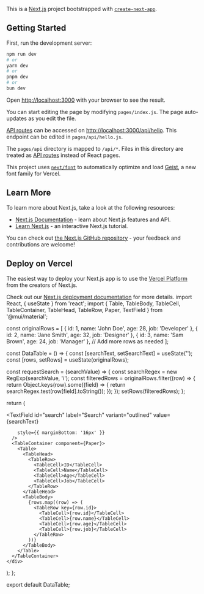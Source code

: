 This is a [Next.js](https://nextjs.org) project bootstrapped with [`create-next-app`](https://nextjs.org/docs/pages/api-reference/create-next-app).

## Getting Started

First, run the development server:

```bash
npm run dev
# or
yarn dev
# or
pnpm dev
# or
bun dev
```

Open [http://localhost:3000](http://localhost:3000) with your browser to see the result.

You can start editing the page by modifying `pages/index.js`. The page auto-updates as you edit the file.

[API routes](https://nextjs.org/docs/pages/building-your-application/routing/api-routes) can be accessed on [http://localhost:3000/api/hello](http://localhost:3000/api/hello). This endpoint can be edited in `pages/api/hello.js`.

The `pages/api` directory is mapped to `/api/*`. Files in this directory are treated as [API routes](https://nextjs.org/docs/pages/building-your-application/routing/api-routes) instead of React pages.

This project uses [`next/font`](https://nextjs.org/docs/pages/building-your-application/optimizing/fonts) to automatically optimize and load [Geist](https://vercel.com/font), a new font family for Vercel.

## Learn More

To learn more about Next.js, take a look at the following resources:

- [Next.js Documentation](https://nextjs.org/docs) - learn about Next.js features and API.
- [Learn Next.js](https://nextjs.org/learn-pages-router) - an interactive Next.js tutorial.

You can check out [the Next.js GitHub repository](https://github.com/vercel/next.js) - your feedback and contributions are welcome!

## Deploy on Vercel

The easiest way to deploy your Next.js app is to use the [Vercel Platform](https://vercel.com/new?utm_medium=default-template&filter=next.js&utm_source=create-next-app&utm_campaign=create-next-app-readme) from the creators of Next.js.

Check out our [Next.js deployment documentation](https://nextjs.org/docs/pages/building-your-application/deploying) for more details.
import React, { useState } from 'react';
import { Table, TableBody, TableCell, TableContainer, TableHead, TableRow, Paper, TextField } from '@mui/material';

const originalRows = [
  { id: 1, name: 'John Doe', age: 28, job: 'Developer' },
  { id: 2, name: 'Jane Smith', age: 32, job: 'Designer' },
  { id: 3, name: 'Sam Brown', age: 24, job: 'Manager' },
  // Add more rows as needed
];

const DataTable = () => {
  const [searchText, setSearchText] = useState('');
  const [rows, setRows] = useState(originalRows);

  const requestSearch = (searchValue) => {
    const searchRegex = new RegExp(searchValue, 'i');
    const filteredRows = originalRows.filter((row) => {
      return Object.keys(row).some((field) => {
        return searchRegex.test(row[field].toString());
      });
    });
    setRows(filteredRows);
  };

  return (
    <div>
      <TextField
        id="search"
        label="Search"
        variant="outlined"
        value={searchText}
       
        style={{ marginBottom: '16px' }}
      />
      <TableContainer component={Paper}>
        <Table>
          <TableHead>
            <TableRow>
              <TableCell>ID</TableCell>
              <TableCell>Name</TableCell>
              <TableCell>Age</TableCell>
              <TableCell>Job</TableCell>
            </TableRow>
          </TableHead>
          <TableBody>
            {rows.map((row) => (
              <TableRow key={row.id}>
                <TableCell>{row.id}</TableCell>
                <TableCell>{row.name}</TableCell>
                <TableCell>{row.age}</TableCell>
                <TableCell>{row.job}</TableCell>
              </TableRow>
            ))}
          </TableBody>
        </Table>
      </TableContainer>
    </div>
  );
};

export default DataTable;